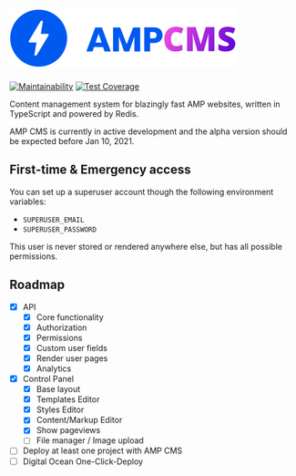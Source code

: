 # ![AMP CMS Logo](logo.svg)

[![Maintainability](https://api.codeclimate.com/v1/badges/6751f127815b5bac4cee/maintainability)](https://codeclimate.com/github/ValeriaVG/amp-cms/maintainability)
[![Test Coverage](https://api.codeclimate.com/v1/badges/6751f127815b5bac4cee/test_coverage)](https://codeclimate.com/github/ValeriaVG/amp-cms/test_coverage)

Content management system for blazingly fast AMP websites, written in TypeScript and powered by Redis.

AMP CMS is currently in active development and the alpha version should be expected before Jan 10, 2021.

## First-time & Emergency access

You can set up a superuser account though the following environment variables:

- `SUPERUSER_EMAIL`
- `SUPERUSER_PASSWORD`

This user is never stored or rendered anywhere else, but has all possible permissions.

## Roadmap

- [x] API
  - [x] Core functionality
  - [x] Authorization
  - [x] Permissions
  - [x] Custom user fields
  - [x] Render user pages
  - [x] Analytics
- [x] Control Panel
  - [x] Base layout
  - [x] Templates Editor
  - [x] Styles Editor
  - [x] Content/Markup Editor
  - [x] Show pageviews
  - [ ] File manager / Image upload
- [ ] Deploy at least one project with AMP CMS
- [ ] Digital Ocean One-Click-Deploy
